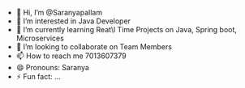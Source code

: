 - 👋 Hi, I’m @Saranyapallam
- 👀 I’m interested in Java Developer 
- 🌱 I’m currently learning Reat\l Time Projects on Java, Spring boot, Microservices 
- 💞️ I’m looking to collaborate on Team Members 
- 📫 How to reach me 7013607379
- 😄 Pronouns: Saranya
- ⚡ Fun fact: ...

<!---
Saranyapallam/Saranyapallam is a ✨ special ✨ repository because its `README.md` (this file) appears on your GitHub profile.
You can click the Preview link to take a look at your changes.
--->
